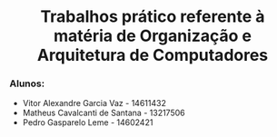 

<h1 align="center">Trabalhos prático referente à matéria de Organização e Arquitetura de Computadores</h1>
  
### Alunos:
- Vitor Alexandre Garcia Vaz - 14611432
- Matheus Cavalcanti de Santana - 13217506
- Pedro Gasparelo Leme - 14602421
